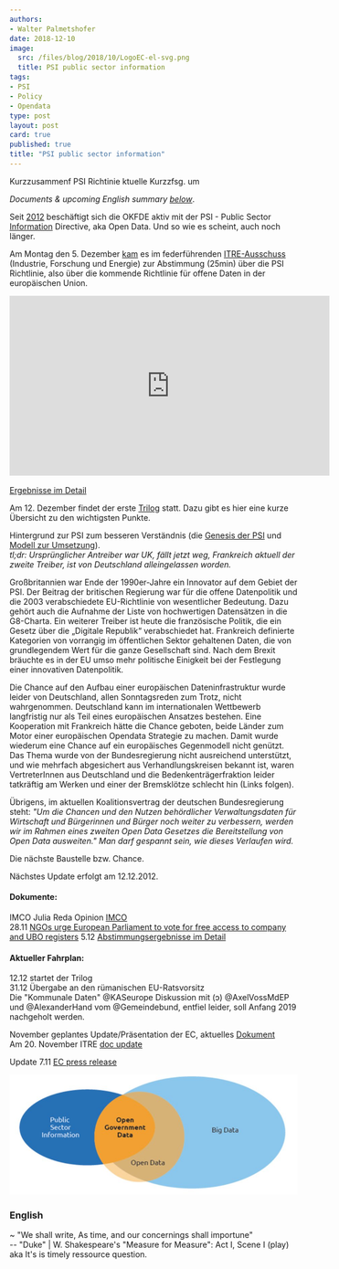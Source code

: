 ```yaml
---
authors: 
- Walter Palmetshofer
date: 2018-12-10
image:
  src: /files/blog/2018/10/LogoEC-el-svg.png
  title: PSI public sector information
tags:
- PSI
- Policy
- Opendata
type: post
layout: post
card: true
published: true
title: "PSI public sector information" 
---
```

Kurzzusammenf PSI Richtinie ktuelle Kurzzfsg. um

<i>Documents & upcoming English summary <a href="https://okfn.de/blog/2018/12/PSI-public-sector-information#english">below</a></i>.

Seit [2012](/files/blog/2018/10/PSI-Stellungnahme-2012.pdf) beschäftigt sich die OKFDE aktiv mit der PSI - Public Sector [Information](http://www.kas.de/wf/en/17.78393/) Directive, aka Open Data. Und so wie es scheint, auch noch länger.

Am Montag den 5. Dezember [kam](http://www.europarl.europa.eu/streaming/?event=20181203-1630-COMMITTEE-ITRE) es im federführenden [ITRE-Ausschuss](https://de.wikipedia.org/wiki/Ausschuss_f%C3%BCr_Industrie,_Forschung_und_Energie) (Industrie, Forschung und Energie) zur Abstimmung (25min) über
die PSI Richtlinie, also über die kommende Richtlinie für offene Daten in der europäischen Union.
<iframe width="560" height="315" src="https://www.youtube-nocookie.com/embed/Qb8DwCIn2D8?rel=0" frameborder="0" allow="autoplay; encrypted-media" allowfullscreen></iframe> 

[Ergebnisse im Detail](/files/blog/2018/12/20181203-PSI-voting-SCAN_181203_172755.pdf)

Am 12. Dezember findet der erste [Trilog](https://de.wikipedia.org/wiki/Trilog) statt. Dazu gibt es hier eine kurze Übersicht zu den wichtigsten Punkte. 

Hintergrund zur PSI zum besseren Verständnis (die [Genesis der PSI](https://www.youtube-nocookie.com/embed/qz9BC35gkxU?t=1194&rel=0") und [Modell zur Umsetzung](https://rufuspollock.com/2008/03/12/models-of-public-sector-information-provision-via-trading-funds-report-published-today/)). 
<br><i>tl;dr: Ursprünglicher Antreiber war UK, fällt jetzt weg, Frankreich aktuell der zweite Treiber, ist von Deutschland alleingelassen worden.</i>

Großbritannien war Ende der 1990er-Jahre ein Innovator auf dem Gebiet der PSI. Der Beitrag der britischen Regierung 
war für die offene Datenpolitik und die 2003 verabschiedete EU-Richtlinie von wesentlicher Bedeutung. Dazu gehört 
auch die Aufnahme der Liste von hochwertigen Datensätzen in die G8-Charta. Ein weiterer Treiber ist heute die französische 
Politik, die ein Gesetz über die „Digitale Republik“ verabschiedet hat. Frankreich definierte Kategorien von vorrangig
im öffentlichen Sektor gehaltenen Daten, die von grundlegendem Wert für die ganze Gesellschaft sind. Nach dem Brexit bräuchte es in der EU umso mehr politische Einigkeit bei der Festlegung einer innovativen Datenpolitik.

Die Chance auf den Aufbau einer europäischen Dateninfrastruktur wurde leider von Deutschland, 
allen Sonntagsreden zum Trotz, nicht wahrgenommen. Deutschland kann im internationalen Wettbewerb 
langfristig nur als Teil eines europäischen Ansatzes bestehen. Eine  Kooperation mit Frankreich 
hätte die Chance geboten, beide Länder zum Motor einer europäischen Opendata Strategie zu machen.
Damit wurde wiederum eine Chance auf ein europäisches Gegenmodell nicht genützt.
Das Thema wurde von der Bundesregierung nicht ausreichend unterstützt, und wie mehrfach abgesichert aus Verhandlungskreisen bekannt ist, waren VertreterInnen aus Deutschland und die Bedenkenträgerfraktion leider tatkräftig am Werken und einer der Bremsklötze schlecht hin (Links folgen).

Übrigens, im aktuellen Koalitionsvertrag der deutschen Bundesregierung steht:
<i>"Um die Chancen und den Nutzen behördlicher Verwaltungsdaten für Wirtschaft und Bürgerinnen und Bürger noch weiter zu verbessern, werden wir im Rahmen eines zweiten Open Data Gesetzes die Bereitstellung von Open Data ausweiten."
Man darf gespannt sein, wie dieses Verlaufen wird.</i>

Die nächste Baustelle bzw. Chance.

Nächstes Update erfolgt am 12.12.2012.



<a id="english"></a>
#### Dokumente:
IMCO Julia Reda Opinion [IMCO](http://www.europarl.europa.eu/sides/getDoc.do?pubRef=-//EP//NONSGML+COMPARL+PE-623.902+02+DOC+PDF+V0//EN&language=EN)<br>
28.11 [NGOs urge European Parliament to vote for free access to company and UBO registers](https://openstate.eu/en/2018/11/psidirectiverevision/)
5.12 [Abstimmungsergebnisse im Detail](/files/blog/2018/12/20181203-PSI-voting-SCAN_181203_172755.pdf)<br>

#### Aktueller Fahrplan:
12.12 startet der Trilog<br>
31.12 Übergabe an den rümanischen EU-Ratsvorsitz<br>
Die "Kommunale Daten" @KASeurope Diskussion mit (ɔ) @AxelVossMdEP und @AlexanderHand vom @Gemeindebund, 
entfiel leider, soll Anfang 2019 nachgeholt werden.<br>

November geplantes Update/Präsentation der EC, aktuelles [Dokument](https://eur-lex.europa.eu/legal-content/EN/TXT/PDF/?uri=CONSIL:ST_13418_2018_INIT&from=EN)<br>
Am 20. November ITRE [doc update](/files/blog/2018/10/ITREcompromiseamendmentsconsolidated.pdf)

Update 7.11 [EC press release](https://www.consilium.europa.eu/de/press/press-releases/2018/11/07/eu-to-strengthen-sharing-of-public-sector-data-council-agrees-its-position/) 


![PSI](/files/blog/2018/10/PSI.jpg "PSI")

### English

~ "We shall write, As time, and our concernings shall importune"<br>
-- "Duke" | W. Shakespeare's "Measure for Measure": Act I, Scene I (play)<br>
aka It's is timely ressource question.
